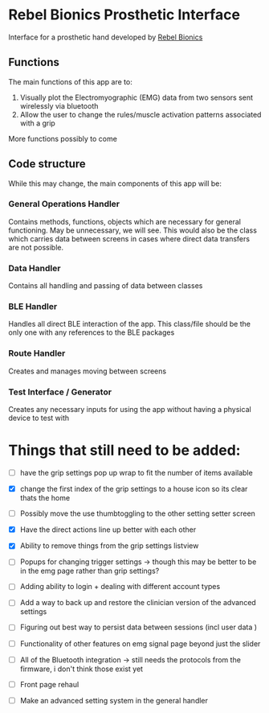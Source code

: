 # Rebel Bionics Prosthetic Interface

Interface for a prosthetic hand developed by [Rebel Bionics](https://rebelbionics.com/)

## Functions 

The main functions of this app are to:
1. Visually plot the Electromyographic (EMG) data from two sensors sent wirelessly via bluetooth
2. Allow the user to change the rules/muscle activation patterns associated with a grip

More functions possibly to come

## Code structure

While this may change, the main components of this app will be:

### General Operations Handler

Contains methods, functions, objects which are necessary for general functioning. May be unnecessary, we will see.
This would also be the class which carries data between screens in cases where direct data transfers are not possible.

### Data Handler
Contains all handling and passing of data between classes

### BLE Handler
Handles all direct BLE interaction of the app. This class/file should be the only one with any references to the BLE packages

### Route Handler 
Creates and manages moving between screens

### Test Interface / Generator
Creates any necessary inputs for using the app without having a physical device to test with

# Things that still need to be added:
- [ ] have the grip settings pop up wrap to fit the number of items available
- [X] change the first index of the grip settings to a house icon so its clear thats the home 
- [ ] Possibly move the use thumbtoggling to the other setting setter screen
- [X] Have the direct actions line up better with each other
- [X] Ability to remove things from the grip settings listview
- [ ] Popups for changing trigger settings ->  though this may be better to be in the emg page rather than grip settings?
- [ ] Adding ability to login + dealing with different account types 
- [ ] Add a way to back up and restore the clinician version of the advanced settings 
- [ ] Figuring out best way to persist data between sessions (incl user data )
- [ ] Functionality of other features on emg signal page beyond just the slider 
- [ ] All of the Bluetooth integration -> still needs the protocols from the firmware, i don't think those exist yet
- [ ] Front page rehaul
- [ ] Make an advanced setting system in the general handler



